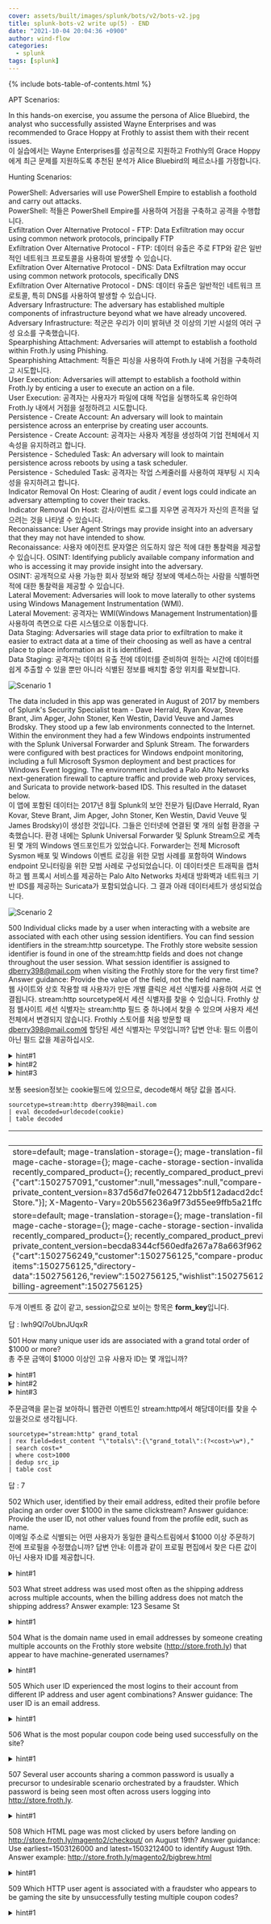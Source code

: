 ```yaml
---
cover: assets/built/images/splunk/bots/v2/bots-v2.jpg
title: splunk-bots-v2 write up(5) - END
date: "2021-10-04 20:04:36 +0900"
author: wind-flow
categories:
  - splunk
tags: [splunk]
---
```


{% include bots-table-of-contents.html %}

APT Scenarios:

In this hands-on exercise, you assume the persona of Alice Bluebird, the analyst who successfully assisted Wayne Enterprises and was recommended to Grace Hoppy at Frothly to assist them with their recent issues.  
이 실습에서는 Wayne Enterprises를 성공적으로 지원하고 Frothly의 Grace Hoppy에게 최근 문제를 지원하도록 추천된 분석가 Alice Bluebird의 페르소나를 가정합니다.

Hunting Scenarios:

PowerShell: Adversaries will use PowerShell Empire to establish a foothold and carry out attacks.  
PowerShell: 적들은 PowerShell Empire를 사용하여 거점을 구축하고 공격을 수행합니다.  
Exfiltration Over Alternative Protocol - FTP: Data Exfiltration may occur using common network protocols, principally FTP  
Exfiltration Over Alternative Protocol - FTP: 데이터 유출은 주로 FTP와 같은 일반적인 네트워크 프로토콜을 사용하여 발생할 수 있습니다.  
Exfiltration Over Alternative Protocol - DNS: Data Exfiltration may occur using common network protocols, specifically DNS  
Exfiltration Over Alternative Protocol - DNS: 데이터 유출은 일반적인 네트워크 프로토콜, 특히 DNS를 사용하여 발생할 수 있습니다.  
Adversary Infrastructure: The adversary has established multiple components of infrastructure beyond what we have already uncovered.  
Adversary Infrastructure: 적군은 우리가 이미 밝혀낸 것 이상의 기반 시설의 여러 구성 요소를 구축했습니다.  
Spearphishing Attachment: Adversaries will attempt to establish a foothold within Froth.ly using Phishing.  
Spearphishing Attachment: 적들은 피싱을 사용하여 Froth.ly 내에 거점을 구축하려고 시도합니다.  
User Execution: Adversaries will attempt to establish a foothold within Froth.ly by enticing a user to execute an action on a file.  
User Execution: 공격자는 사용자가 파일에 대해 작업을 실행하도록 유인하여 Froth.ly 내에서 거점을 설정하려고 시도합니다.  
Persistence - Create Account: An adversary will look to maintain persistence across an enterprise by creating user accounts.  
Persistence - Create Account: 공격자는 사용자 계정을 생성하여 기업 전체에서 지속성을 유지하려고 합니다.  
Persistence - Scheduled Task: An adversary will look to maintain persistence across reboots by using a task scheduler.  
Persistence - Scheduled Task: 공격자는 작업 스케줄러를 사용하여 재부팅 시 지속성을 유지하려고 합니다.  
Indicator Removal On Host: Clearing of audit / event logs could indicate an adversary attempting to cover their tracks.  
Indicator Removal On Host: 감사/이벤트 로그를 지우면 공격자가 자신의 흔적을 덮으려는 것을 나타낼 수 있습니다.  
Reconaissance: User Agent Strings may provide insight into an adversary that they may not have intended to show.  
Reconaissance: 사용자 에이전트 문자열은 의도하지 않은 적에 대한 통찰력을 제공할 수 있습니다.
OSINT: Identifying publicly available company information and who is accessing it may provide insight into the adversary.  
OSINT: 공개적으로 사용 가능한 회사 정보와 해당 정보에 액세스하는 사람을 식별하면 적에 대한 통찰력을 제공할 수 있습니다.  
Lateral Movement: Adversaries will look to move laterally to other systems using Windows Management Instrumentation (WMI).  
Lateral Movement: 공격자는 WMI(Windows Management Instrumentation)를 사용하여 측면으로 다른 시스템으로 이동합니다.  
Data Staging: Adversaries will stage data prior to exfiltration to make it easier to extract data at a time of their choosing as well as have a central place to place information as it is identified.  
Data Staging: 공격자는 데이터 유출 전에 데이터를 준비하여 원하는 시간에 데이터를 쉽게 추출할 수 있을 뿐만 아니라 식별된 정보를 배치할 중앙 위치를 확보합니다.

![Scenario 1]({{site.url}}/assets/built/images/splunk/bots/v2/b21.jpg)

The data included in this app was generated in August of 2017 by members of Splunk's Security Specialist team - Dave Herrald, Ryan Kovar, Steve Brant, Jim Apger, John Stoner, Ken Westin, David Veuve and James Brodsky. They stood up a few lab environments connected to the Internet. Within the environment they had a few Windows endpoints instrumented with the Splunk Universal Forwarder and Splunk Stream. The forwarders were configured with best practices for Windows endpoint monitoring, including a full Microsoft Sysmon deployment and best practices for Windows Event logging. The environment included a Palo Alto Networks next-generation firewall to capture traffic and provide web proxy services, and Suricata to provide network-based IDS. This resulted in the dataset below.  
이 앱에 포함된 데이터는 2017년 8월 Splunk의 보안 전문가 팀(Dave Herrald, Ryan Kovar, Steve Brant, Jim Apger, John Stoner, Ken Westin, David Veuve 및 James Brodsky)이 생성한 것입니다. 그들은 인터넷에 연결된 몇 개의 실험 환경을 구축했습니다. 환경 내에는 Splunk Universal Forwarder 및 Splunk Stream으로 계측된 몇 개의 Windows 엔드포인트가 있었습니다. Forwarder는 전체 Microsoft Sysmon 배포 및 Windows 이벤트 로깅을 위한 모범 사례를 포함하여 Windows endpoint 모니터링을 위한 모범 사례로 구성되었습니다. 이 데이터셋은 트래픽을 캡처하고 웹 프록시 서비스를 제공하는 Palo Alto Networks 차세대 방화벽과 네트워크 기반 IDS를 제공하는 Suricata가 포함되었습니다. 그 결과 아래 데이터세트가 생성되었습니다.

![Scenario 2]({{site.url}}/assets/built/images/splunk/bots/v2/b22.jpg)

500 Individual clicks made by a user when interacting with a website are associated with each other using session identifiers. You can find session identifiers in the stream:http sourcetype. The Frothly store website session identifier is found in one of the stream:http fields and does not change throughout the user session. What session identifier is assigned to dberry398@mail.com when visiting the Frothly store for the very first time? Answer guidance: Provide the value of the field, not the field name.  
웹 사이트와 상호 작용할 때 사용자가 만든 개별 클릭은 세션 식별자를 사용하여 서로 연결됩니다. stream:http sourcetype에서 세션 식별자를 찾을 수 있습니다. Frothly 상점 웹사이트 세션 식별자는 stream:http 필드 중 하나에서 찾을 수 있으며 사용자 세션 전체에서 변경되지 않습니다. Frothly 스토어를 처음 방문할 때 dberry398@mail.com에 할당된 세션 식별자는 무엇입니까? 답변 안내: 필드 이름이 아닌 필드 값을 제공하십시오.

<details>
  <summary>hint#1</summary>
    Find the source IP address that our user of interest is using, then broaden your search such that you can view all events specific to the user's src ip address.<br>
    관심 사용자가 사용하고 있는 소스 IP 주소를 찾은 다음 사용자의 src IP 주소와 관련된 모든 이벤트를 볼 수 있도록 검색을 확장하십시오.
</details>
<details>
  <summary>hint#2</summary>
    HTTP cookies often contain information specific to a user session, including session identifiers.<br>
    HTTP 쿠키는 종종 세션 식별자를 포함하여 사용자 세션에 특정한 정보를 포함합니다.
</details>
<details>
  <summary>hint#3</summary>
    After you get the events specific to the user's src ip address, you can append a '| reverse |table cookie' to get a better view of the cookies that the user clicked.<br>
    사용자의 src IP 주소와 관련된 이벤트를 얻은 후 '|reverse |table cookie'를 사용하여 사용자가 클릭한 쿠키를 더 잘 볼 수 있습니다.
</details>

보통 seesion정보는 cookie필드에 있으므로, decode해서 해당 값을 봅시다.

```
sourcetype=stream:http dberry398@mail.com
| eval decoded=urldecode(cookie)
| table decoded
```

| decoded                                                                                                                                                                                                                                                                                                                                                                                                                                                                                                                                                                                                                                                                                                                                                                                                                                                                                        |
| ---------------------------------------------------------------------------------------------------------------------------------------------------------------------------------------------------------------------------------------------------------------------------------------------------------------------------------------------------------------------------------------------------------------------------------------------------------------------------------------------------------------------------------------------------------------------------------------------------------------------------------------------------------------------------------------------------------------------------------------------------------------------------------------------------------------------------------------------------------------------------------------------- |
| store=default; mage-translation-storage={}; mage-translation-file-version={}; form_key=lwh9Ql7oUbnJUqxR; PHPSESSID=o6fc5a2rdoufmb8en8bqvfbav2; mage-cache-storage={}; mage-cache-storage-section-invalidation={}; recently_viewed_product={}; recently_viewed_product_previous={}; recently_compared_product={}; recently_compared_product_previous={}; product_data_storage={}; section_data_ids={"cart":1502757091,"customer":null,"messages":null,"compare-products":null,"product_data_storage":null}; private_content_version=837d56d7fe0264712bb5f12adacd2dc5; mage-messages=[{"type":"success","text":"Thank you for registering with Main Website Store."}]; X-Magento-Vary=20b556236a9f73d55ee9ffb5a21ffc45a5f6d878                                                                                                                                                                   |
| store=default; mage-translation-storage={}; mage-translation-file-version={}; PHPSESSID=mlhg4l49hi8hn93b2abtr75j42; form_key=lwh9Ql7oUbnJUqxR; mage-cache-storage={}; mage-cache-storage-section-invalidation={}; recently_viewed_product={}; recently_viewed_product_previous={}; recently_compared_product={}; recently_compared_product_previous={}; product_data_storage={}; mage-cache-sessid=true; mage-messages=; private_content_version=becda8344cf560edfa267a78a663f962; X-Magento-Vary=9bf9a599123e6402b85cde67144717a08b817412; section_data_ids={"cart":1502756249,"customer":1502756125,"compare-products":1502756125,"product_data_storage":1502756125,"last-ordered-items":1502756125,"directory-data":1502756126,"review":1502756125,"wishlist":1502756125,"recently_viewed_product":1502756125,"recently_compared_product":1502756125,"paypal-billing-agreement":1502756125} |

두개 이벤트 중 값이 같고, session값으로 보이는 항목은 **form_key**입니다.

답 : lwh9Ql7oUbnJUqxR

501 How many unique user ids are associated with a grand total order of $1000 or more?  
총 주문 금액이 $1000 이상인 고유 사용자 ID는 몇 개입니까?

<details>
  <summary>hint#1</summary>
    When a user fills out a web form passing information such as username, password, credit card numbers, etc., it's passed via a standard http field (form_data) which is captured by stream:http. Extract the username from that field and store it in a new field.<br>
    사용자가 사용자 이름, 암호, 신용 카드 번호 등과 같은 정보를 전달하는 웹 양식을 작성하면 stream:http에 의해 캡처되는 표준 http 필드(form_data)를 통해 전달됩니다. 해당 필드에서 사용자 이름을 추출하고 새 필드에 저장합니다.
</details>
<details>
  <summary>hint#2</summary>
    You're going to need to look deeper into the packet at a field called dest_content to extract the grand order total. Look for the following string and use it in a regular expression to capture the value: 'grand_total'.<br>
    총 주문량을 추출하려면 dest_content라는 필드에서 패킷을 더 깊이 조사해야 합니다. 다음 문자열을 찾아 정규식에서 사용하여 값을 캡처합니다. 'grand_total'.
</details>
<details>
  <summary>hint#3</summary>
    The 'stats' command is useful for helping you to link several pieces of context together that occur within a single clickstream.<br>
    'stats' 명령은 단일 클릭스트림 내에서 발생하는 여러 컨텍스트를 함께 연결하는 데 유용합니다.
</details>

주문금액을 묻는걸 보아하니 웹관련 이벤트인 stream:http에서 해당데이터를 찾을 수 있을것으로 생각됩니다.

```
sourcetype="stream:http" grand_total
| rex field=dest_content "\"totals\":{\"grand_total\":(?<cost>\w*),"
| search cost=*
| where cost>1000
| dedup src_ip
| table cost
```

답 : 7

502 Which user, identified by their email address, edited their profile before placing an order over $1000 in the same clickstream? Answer guidance: Provide the user ID, not other values found from the profile edit, such as name.  
이메일 주소로 식별되는 어떤 사용자가 동일한 클릭스트림에서 $1000 이상 주문하기 전에 프로필을 수정했습니까? 답변 안내: 이름과 같이 프로필 편집에서 찾은 다른 값이 아닌 사용자 ID를 제공합니다.

<details>
  <summary>hint#1</summary>

</details>

503 What street address was used most often as the shipping address across multiple accounts, when the billing address does not match the shipping address? Answer example: 123 Sesame St

<details>
  <summary>hint#1</summary>

</details>

504 What is the domain name used in email addresses by someone creating multiple accounts on the Frothly store website (http://store.froth.ly) that appear to have machine-generated usernames?

<details>
  <summary>hint#1</summary>

</details>

505 Which user ID experienced the most logins to their account from different IP address and user agent combinations? Answer guidance: The user ID is an email address.

<details>
  <summary>hint#1</summary>

</details>

506 What is the most popular coupon code being used successfully on the site?

<details>
  <summary>hint#1</summary>

</details>

507 Several user accounts sharing a common password is usually a precursor to undesirable scenario orchestrated by a fraudster. Which password is being seen most often across users logging into http://store.froth.ly.

<details>
  <summary>hint#1</summary>

</details>

508 Which HTML page was most clicked by users before landing on http://store.froth.ly/magento2/checkout/ on August 19th? Answer guidance: Use earliest=1503126000 and latest=1503212400 to identify August 19th. Answer example: http://store.froth.ly/magento2/bigbrew.html

<details>
  <summary>hint#1</summary>

</details>

509 Which HTTP user agent is associated with a fraudster who appears to be gaming the site by unsuccessfully testing multiple coupon codes?

<details>
  <summary>hint#1</summary>

</details>
